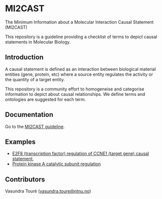 # MI2CAST
The Minimum Information about a Molecular Interaction Causal Statement (MI2CAST)

This repository is a guideline providing a checklist of terms to depict causal statements in Molecular Biology.

## Introduction
A causal statement is defined as an interaction between biological material entities (gene, protein, etc) where a source entity regulates the activity or the quantity of a target entity.

This repository is a community effort to homogeneise and categorise information to depict about causal relationships. We define terms and ontologies are suggested for each term.

## Documentation
Go to the [MI2CAST guideline](docs/MI2CAST_guideline.md).

## Examples
* [E2F8 (transcription factor) regulation of CCNE1 (target gene) causal statement](examples/TF-TG.md),
* [Protein kinase A catalytic subunit regulation](examples/PKA_regulation.md)

## Contributors 
Vasundra Touré ([vasundra.toure@ntnu.no](mailto:vasundra.toure@ntnu.no))
